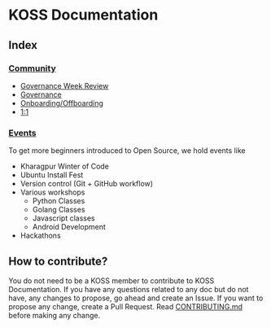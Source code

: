 # KOSS Documentation

## Index

### [Community](/community)

- [Governance Week Review](/community/governance-review-week.md)
- [Governance](/community/governance.md)
- [Onboarding/Offboarding](/community/onboarding-offboarding.md)
- [1:1](/community/one-on-one.md)

### [Events](/events)
To get more beginners introduced to Open Source, we hold events like

- Kharagpur Winter of Code
- Ubuntu Install Fest
- Version control (Git + GitHub workflow)
- Various workshops
  - Python Classes
  - Golang Classes
  - Javascript classes
  - Android Development
- Hackathons


## How to contribute?

You do not need to be a KOSS member to contribute to KOSS Documentation. If you have any questions related to any doc but do not have, any changes to propose, go ahead and create an Issue. If you want to propose any change, create a Pull Request. Read [CONTRIBUTING.md](https://github.com/kossiitkgp/docs/blob/master/.github/CONTRIBUTING.md) before making any change.
